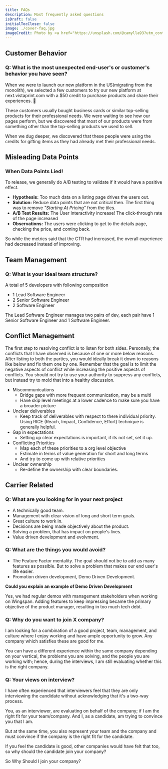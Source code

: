 ```yaml
---
title: FAQs
description: Most frequently asked questions
isDraft: false
initialTocClose: false
image: ./cover-faq.jpg
imageCredit: Photo by <a href="https://unsplash.com/@camylla93?utm_content=creditCopyText&utm_medium=referral&utm_source=unsplash">Camylla Battani</a> on <a href="https://unsplash.com/photos/short-coated-brown-dog-AoqgGAqrLpU?utm_content=creditCopyText&utm_medium=referral&utm_source=unsplash">Unsplash</a>
---
```


## Customer Behavior

### Q: What is the most unexpected end-user's or customer's behavior you have seen?

When we were to launch our new platform in the US(migrating from the monolith), we selected a few customers to try our new platform at next.vistaprint.com with a $50 credit to purchase products and share their experiences. 🎉

These customers usually bought business cards or similar top-selling products for their professional needs. We were waiting to see how our pages perform, but we discovered that most of our products were from something other than the top-selling products we used to sell.

When we dug deeper, we discovered that these people were using the credits for gifting items as they had already met their professional needs.

## Misleading Data Points

### When Data Points Lied!

To release, we generally do A/B testing to validate if it would have a positive effect.

- **Hypothesis:** Too much data on a listing page drives the users out.
- **Solution:** Reduce data points that are not critical then. The first thing was to remove _"Starting At Pricing"_ from the tiles.
- **A/B Test Results:** The User Interactivity increase! The click-through rate of the page increased
- **Observations:** The users were clicking to get to the details page, checking the price, and coming back.

So while the metrics said that the CTR had increased, the overall experience had decreased instead of improving.

## Team Management

### Q: What is your ideal team structure?

A total of 5 developers with following composition

- 1 Lead Software Engineer
- 2 Senior Software Engineer
- 2 Software Engineer

The Lead Software Engineer manages two pairs of dev, each pair have 1 Senior Software Engineer and 1 Software Engineer.

## Conflict Management

The first step to resolving conflict is to listen for both sides.
Personally, the conflicts that I have observed is because of one or more below reasons.
After listing to both the parties, you would ideally break it down to reasons like below and fix them one by one.
Remember that the goal is to limit the negative aspects of conflict while increasing the positive aspects of conflicts. You should not try to use your authority to suppress any conflicts, but instead try to mold that into a healthy discussion.

- Miscommunications
  - Bridge gaps with more frequent communication, may be a multi
  - Have skip level meetings at a lower cadence to make sure you have a broader picture
- Unclear deliverables
  - Keep track of deliverables with respect to there individual priority. Using RICE (Reach, Impact, Confidence, Effort) technique is generally helpful.
- Gap in expectations
  - Setting up clear expectations is important, if its not set, set it up.
- Conflicting Priorities
  - Map each of these priorities to a org level objective
  - Estimate in terms of value generation for short and long terms
  - And try to come up with relative priorities
- Unclear ownership
  - Re-define the ownership with clear boundaries.

## Carrier Related

### Q: What are you looking for in your next project

- A technically good team.
- Management with clear vision of long and short term goals.
- Great culture to work in.
- Decisions are being made objectively about the product.
- Solving a problem, that has impact on people's lives.
- Value driven development and evolvment.

### Q: What are the things you would avoid?

- The Feature Factor mentality. The goal should not be to add as many features as possible. But to solve a problem that makes our end user's life easier.
- Promotion driven development, Demo Driven Development.

**Could you explain an example of Demo Driven Development**

Yes, we had regular demos with management stakeholders when working on Wingspan. Adding features to keep impressing became the primary objective of the product manager, resulting in too much tech debt.

### Q: Why do you want to join X company?

I am looking for a combination of a good project, team, management, and culture where I enjoy working and have ample opportunity to grow. Any company which satisfies these are good for me.

You can have a different experience within the same company depending on your vertical, the problems you are solving, and the people you are working with; hence, during the interviews, I am still evaluating whether this is the right company.

### Q: Your views on interview?

I have often experienced that interviewers feel that they are only interviewing the candidate without acknowledging that it's a two-way process.

You, as an interviewer, are evaluating on behalf of the company; if I am the right fit for your team/company. And I, as a candidate, am trying to convince you that I am.

But at the same time, you also represent your team and the company and must convince if the company is the right fit for the candidate.

If you feel the candidate is good, other companies would have felt that too, so why should the candidate join your company?

So Why Should I join your company?
